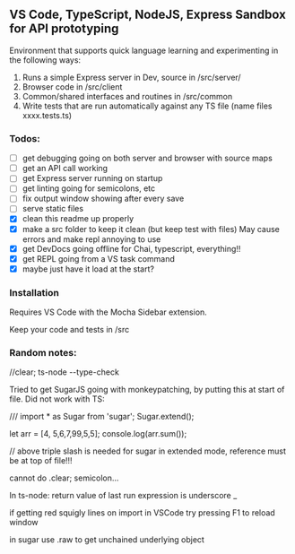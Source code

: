 
## VS Code, TypeScript, NodeJS, Express Sandbox for API prototyping

Environment that supports quick language learning and experimenting in the following ways:

1. Runs a simple Express server in Dev, source in /src/server/
2. Browser code in /src/client 
3. Common/shared interfaces and routines in /src/common
4. Write tests that are run automatically against any TS file (name files xxxx.tests.ts)


### Todos:

+ [ ] get debugging going on both server and browser with source maps
+ [ ] get an API call working
+ [ ] get Express server running on startup
+ [ ] get linting going for semicolons, etc
+ [ ] fix output window showing after every save
+ [ ] serve static files
+ [x] clean this readme up properly
+ [x] make a src folder to keep it clean (but keep test with files) May cause errors and make repl annoying to use
+ [x] get DevDocs going offline for Chai, typescript, everything!!
+ [x] get REPL going from a VS task command
+ [x] maybe just have it load at the start?

### Installation

Requires VS Code with the Mocha Sidebar extension. 

Keep your code and tests in /src

### Random notes:

//clear; ts-node --type-check  

Tried to get SugarJS going with monkeypatching, by putting this at start of file. Did not work with TS:

/// <reference path="./node_modules/sugar/sugar-extended.d.ts" />
import * as Sugar from 'sugar';
Sugar.extend();

let arr = [4, 5,6,7,99,5,5];
console.log(arr.sum());


// above triple slash is needed for sugar in extended mode, 
reference must be at top of file!!!

cannot do .clear; semicolon...

In ts-node: return value of last run expression is underscore _


if getting red squigly lines on import in VSCode try pressing F1 to reload window

in sugar use .raw to get unchained underlying object